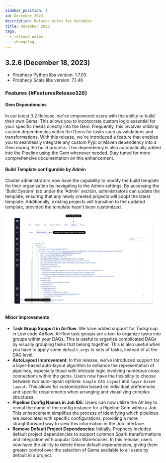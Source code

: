 ```yaml
---
sidebar_position: 1
id: December_2023
description: Release notes for December
title: December 2023
tags:
  - release notes
  - changelog
---
```


## 3.2.6 (December 18, 2023)

- Prophecy Python libs version: 1.7.03
- Prophecy Scala libs version: 7.1.46

### Features {#FeaturesRelease326}

#### Gem Dependencies

In our latest 3.2 Release, we've empowered users with the ability to build their own Gems. This allows you to incorporate custom logic essential for your specific needs directly into the Gem.
Frequently, this involves utilizing custom dependencies within the Gems for tasks such as validations and transformations.
With this release, we've introduced a feature that enables you to seamlessly integrate any custom Pypi or Maven dependency into a Gem during the build process.
This dependency is also automatically added into the Pipeline using the Gem whenever needed. Stay tuned for more comprehensive documentation on this enhancement.

#### Build Template configurable by Admin

Cluster administrators now have the capability to modify the build template for their organization by navigating to the Admin settings. By accessing the 'Build System' tab under the 'Admin' section, administrators can update the template, ensuring that any newly created projects will adopt the latest template. Additionally, existing projects will transition to the updated template, provided the template hasn't been customized.

![build_templates](img/3.2.6_build_template.png)

#### Minor Improvements

- **Task Group Support in Airflow**: We have added support for Taskgroup in Low code Airflow. Airflow task groups are a tool to organize tasks into groups within your DAGs. This is useful to organize complicated DAGs by visually grouping tasks that belong together. This is also useful when you have to apply some `default_args` to sets of tasks, instead of at the DAG level.
- **AutoLayout Improvement**: In this release, we've introduced support for a layer-based auto-layout algorithm to enhance the representation of pipelines, especially those with intricate logic involving numerous cross connections within the gems. Users now have the flexibility to choose between two auto-layout options: `Simple DAG Layout` and `layer-based Layout`. This allows for customization based on individual preferences and specific requirements when arranging and visualizing complex structures.
- **Pipeline Config Names in Job IDE**: Users can now utilize the Alt key to reveal the name of the config instance for a Pipeline Gem within a Job. This enhancement simplifies the process of identifying which pipelines are associated with specific configurations, providing a more straightforward way to view this information in the Job interface.
- **Remove Default Project Dependencies**: Initially, Prophecy includes default project dependencies to support common Spark transformations and integration with popular Data Warehouses. In this release, users now have the ability to delete these default dependencies, giving them greater control over the selection of Gems available to all users by default in a project.
